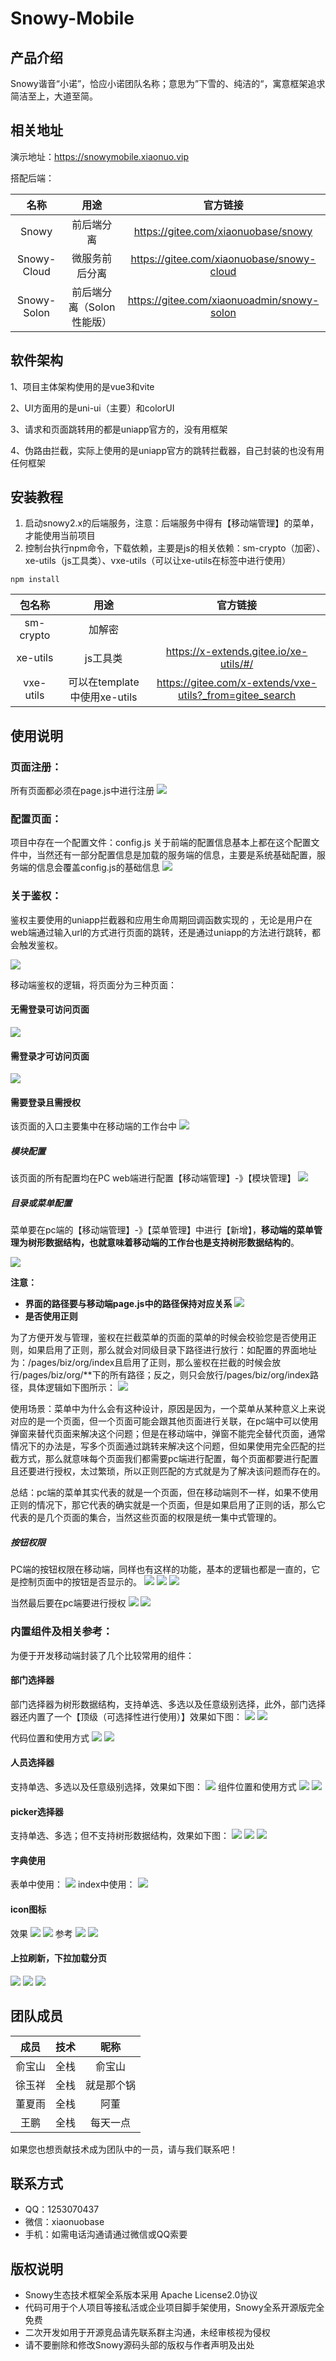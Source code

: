# Snowy-Mobile

## 产品介绍
Snowy谐音“小诺”，恰应小诺团队名称；意思为”下雪的、纯洁的“，寓意框架追求简洁至上，大道至简。

## 相关地址

演示地址：https://snowymobile.xiaonuo.vip

搭配后端：

|  名称   |             用途             |                         官方链接                         |
| :-------: | :--------------------------: | :------------------------------------------------------: |
| Snowy |            前后端分离            |   https://gitee.com/xiaonuobase/snowy   |
| Snowy-Cloud  |           微服务前后分离          |   https://gitee.com/xiaonuobase/snowy-cloud    |
| Snowy-Solon | 前后端分离（Solon性能版） | https://gitee.com/xiaonuoadmin/snowy-solon |

## 软件架构
1、项目主体架构使用的是vue3和vite 

2、UI方面用的是uni-ui（主要）和colorUI

3、请求和页面跳转用的都是uniapp官方的，没有用框架

4、伪路由拦截，实际上使用的是uniapp官方的跳转拦截器，自己封装的也没有用任何框架


## 安装教程

1. 启动snowy2.x的后端服务，注意：后端服务中得有【移动端管理】的菜单，才能使用当前项目
2. 控制台执行npm命令，下载依赖，主要是js的相关依赖：sm-crypto（加密）、xe-utils（js工具类）、vxe-utils（可以让xe-utils在标签中进行使用）

```shell
npm install
```

|  包名称   |             用途             |                         官方链接                         |
| :-------: | :--------------------------: | :------------------------------------------------------: |
| sm-crypto |            加解密            |                                                          |
| xe-utils  |           js工具类           |          https://x-extends.gitee.io/xe-utils/#/          |
| vxe-utils | 可以在template中使用xe-utils | https://gitee.com/x-extends/vxe-utils?_from=gitee_search |



## 使用说明

### 页面注册：

所有页面都必须在page.js中进行注册
![](README_files/2.png)

### 配置页面：

项目中存在一个配置文件：config.js 关于前端的配置信息基本上都在这个配置文件中，当然还有一部分配置信息是加载的服务端的信息，主要是系统基础配置，服务端的信息会覆盖config.js的基础信息
![](README_files/1.png)

### 关于鉴权：

鉴权主要使用的uniapp拦截器和应用生命周期回调函数实现的 ，无论是用户在web端通过输入url的方式进行页面的跳转，还是通过uniapp的方法进行跳转，都会触发鉴权。

![](README_files/3.png)

移动端鉴权的逻辑，将页面分为三种页面：

#### 无需登录可访问页面

![](README_files/1.jpg)

#### 需登录才可访问页面

![](README_files/2.jpg)

#### 需要登录且需授权

该页面的入口主要集中在移动端的工作台中
![](README_files/5.jpg)

##### **模块配置**

该页面的所有配置均在PC web端进行配置【移动端管理】-》【模块管理】
![](README_files/4.jpg)

##### **目录或菜单配置**

菜单要在pc端的【移动端管理】-》【菜单管理】中进行【新增】，**移动端的菜单管理为树形数据结构，也就意味着移动端的工作台也是支持树形数据结构的**。

![](README_files/4.png)

**注意：**

- **界面的路径要与移动端page.js中的路径保持对应关系**
![](README_files/3.jpg)
- **是否使用正则**

为了方便开发与管理，鉴权在拦截菜单的页面的菜单的时候会校验您是否使用正则，如果启用了正则，那么就会对同级目录下路径进行放行：如配置的界面地址为：/pages/biz/org/index且启用了正则，那么鉴权在拦截的时候会放行/pages/biz/org/**下的所有路径；反之，则只会放行/pages/biz/org/index路径，具体逻辑如下图所示：
![](README_files/6.jpg)

使用场景：菜单中为什么会有这种设计，原因是因为，一个菜单从某种意义上来说对应的是一个页面，但一个页面可能会跟其他页面进行关联，在pc端中可以使用弹窗来替代页面来解决这个问题；但是在移动端中，弹窗不能完全替代页面，通常情况下的办法是，写多个页面通过跳转来解决这个问题，但如果使用完全匹配的拦截方式，那么就意味每个页面我们都需要pc端进行配置，每个页面都要进行配置且还要进行授权，太过繁琐，所以正则匹配的方式就是为了解决该问题而存在的。

总结：pc端的菜单其实代表的就是一个页面，但在移动端则不一样，如果不使用正则的情况下，那它代表的确实就是一个页面，但是如果启用了正则的话，那么它代表的是几个页面的集合，当然这些页面的权限是统一集中式管理的。

##### 按钮权限

PC端的按钮权限在移动端，同样也有这样的功能，基本的逻辑也都是一直的，它是控制页面中的按钮是否显示的。
![](README_files/7.jpg)
![](README_files/8.jpg)
![](README_files/9.jpg)

当然最后要在pc端要进行授权
![](README_files/10.jpg)
![](README_files/11.jpg)

### 内置组件及相关参考：

为便于开发移动端封装了几个比较常用的组件：

#### 部门选择器

部门选择器为树形数据结构，支持单选、多选以及任意级别选择，此外，部门选择器还内置了一个【顶级（可选择性进行使用）】效果如下图：
![](README_files/13.jpg)
![](README_files/12.jpg)

代码位置和使用方式
![](README_files/14.jpg)
![](README_files/15.jpg)

#### 人员选择器

支持单选、多选以及任意级别选择，效果如下图：
![](README_files/16.jpg)
组件位置和使用方式
![](README_files/5.png)
![](README_files/6.png)

#### picker选择器

支持单选、多选；但不支持树形数据结构，效果如下图：
![](README_files/17.jpg)
![](README_files/18.jpg)
![](README_files/19.jpg)

#### 字典使用

表单中使用：
![](README_files/20.jpg)
index中使用：
![](README_files/21.jpg)

#### icon图标
效果
![](README_files/22.jpg)
![](README_files/23.jpg)
参考
![](README_files/25.jpg)
![](README_files/24.jpg)

#### 上拉刷新，下拉加载分页
![](README_files/26.jpg)
![](README_files/28.jpg)
![](README_files/27.jpg)
## 团队成员

|  成员  | 技术 |    昵称    |
| :----: | :--: | :--------: |
| 俞宝山 | 全栈 |   俞宝山   |
| 徐玉祥 | 全栈 | 就是那个锅 |
| 董夏雨 | 全栈 |    阿董    |
|  王鹏  | 全栈 |  每天一点  |


如果您也想贡献技术成为团队中的一员，请与我们联系吧！

## 联系方式

- QQ：1253070437
- 微信：xiaonuobase
- 手机：如需电话沟通请通过微信或QQ索要

## 版权说明

- Snowy生态技术框架全系版本采用 Apache License2.0协议
- 代码可用于个人项目等接私活或企业项目脚手架使用，Snowy全系开源版完全免费
- 二次开发如用于开源竞品请先联系群主沟通，未经审核视为侵权
- 请不要删除和修改Snowy源码头部的版权与作者声明及出处